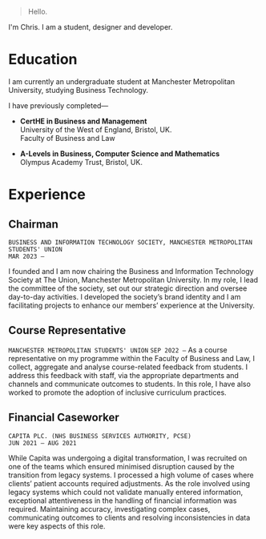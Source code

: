 > Hello.

I'm Chris. I am a student, designer and developer.

# Education

I am currently an undergraduate student at Manchester Metropolitan University, studying Business Technology.

I have previously completed— 

- **CertHE in Business and Management**  
    University of the West of England, Bristol, UK.  
    Faculty of Business and Law

- **A-Levels in Business, Computer Science and Mathematics**  
    Olympus Academy Trust, Bristol, UK.


# Experience

## Chairman

`BUSINESS AND INFORMATION TECHNOLOGY SOCIETY, MANCHESTER METROPOLITAN STUDENTS' UNION`  
`MAR 2023 —`

I founded and I am now chairing the Business and Information Technology Society at The Union, Manchester Metropolitan University. In my role, I lead the committee of the society, set out our strategic direction and oversee day-to-day activities. I developed the society’s brand identity and I am facilitating projects to enhance our members’ experience at the University.

## Course Representative

`MANCHESTER METROPOLITAN STUDENTS' UNION`
`SEP 2022 —`
As a course representative on my programme within the Faculty of Business and Law, I collect, aggregate and analyse course-related feedback from students. I address this feedback with staff, via the appropriate departments and channels and communicate outcomes to students. In this role, I have also worked to promote the adoption of inclusive curriculum practices.

## Financial Caseworker
`CAPITA PLC. (NHS BUSINESS SERVICES AUTHORITY, PCSE)`  
`JUN 2021 — AUG 2021`

While Capita was undergoing a digital transformation, I was recruited on one of the teams which ensured minimised disruption caused by the transition from legacy systems. I processed a high volume of cases where clients’ patient accounts required adjustments. As the role involved using legacy systems which could not validate manually entered information, exceptional attentiveness in the handling of financial information was required. Maintaining accuracy, investigating complex cases, communicating outcomes to clients and resolving inconsistencies in data were key aspects of this role.
